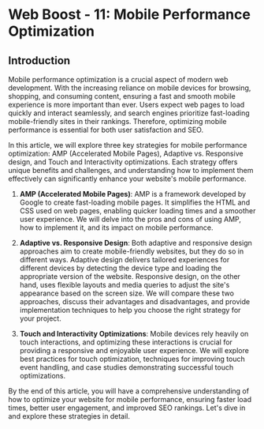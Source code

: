 # Web Boost - 11: Mobile Performance Optimization

## Introduction

Mobile performance optimization is a crucial aspect of modern web development. With the increasing reliance on mobile devices for browsing, shopping, and consuming content, ensuring a fast and smooth mobile experience is more important than ever. Users expect web pages to load quickly and interact seamlessly, and search engines prioritize fast-loading mobile-friendly sites in their rankings. Therefore, optimizing mobile performance is essential for both user satisfaction and SEO.

In this article, we will explore three key strategies for mobile performance optimization: AMP (Accelerated Mobile Pages), Adaptive vs. Responsive design, and Touch and Interactivity optimizations. Each strategy offers unique benefits and challenges, and understanding how to implement them effectively can significantly enhance your website's mobile performance.

1. **AMP (Accelerated Mobile Pages)**: AMP is a framework developed by Google to create fast-loading mobile pages. It simplifies the HTML and CSS used on web pages, enabling quicker loading times and a smoother user experience. We will delve into the pros and cons of using AMP, how to implement it, and its impact on mobile performance.

2. **Adaptive vs. Responsive Design**: Both adaptive and responsive design approaches aim to create mobile-friendly websites, but they do so in different ways. Adaptive design delivers tailored experiences for different devices by detecting the device type and loading the appropriate version of the website. Responsive design, on the other hand, uses flexible layouts and media queries to adjust the site's appearance based on the screen size. We will compare these two approaches, discuss their advantages and disadvantages, and provide implementation techniques to help you choose the right strategy for your project.

3. **Touch and Interactivity Optimizations**: Mobile devices rely heavily on touch interactions, and optimizing these interactions is crucial for providing a responsive and enjoyable user experience. We will explore best practices for touch optimization, techniques for improving touch event handling, and case studies demonstrating successful touch optimizations.

By the end of this article, you will have a comprehensive understanding of how to optimize your website for mobile performance, ensuring faster load times, better user engagement, and improved SEO rankings. Let's dive in and explore these strategies in detail.
